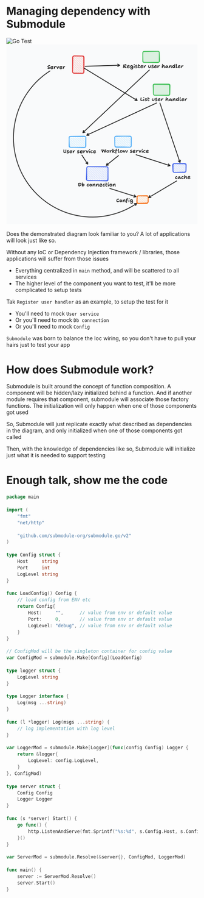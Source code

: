 # Managing dependency with Submodule

![Go Test](https://github.com/submodule-org/submodule.go/actions/workflows/go-test.yml/badge.svg)
![common case](common-case.png "Common case")

Does the demonstrated diagram look familiar to you? A lot of applications will look just like so.

Without any IoC or Dependency Injection framework / libraries, those applications will suffer from those issues
- Everything centralized in `main` method, and will be scattered to all services
- The higher level of the component you want to test, it'll be more complicated to setup tests

Tak `Register user handler` as an example, to setup the test for it
- You'll need to mock `User service`
- Or you'll need to mock `Db connection`
- Or you'll need to mock `Config`

`Submodule` was born to balance the Ioc wiring, so you don't have to pull your hairs just to test your app

# How does Submodule work?

Submodule is built around the concept of function composition. A component will be hidden/lazy initialized behind a function.
And if another module requires that component, submodule will associate those factory functions. The initialization will only happen when one of those components got used

So, Submodule will just replicate exactly what described as dependencies in the diagram, and only initialized when one of those components got called

Then, with the knowledge of dependencies like so, Submodule will initialize just what it is needed to support testing

# Enough talk, show me the code

```go
package main

import (
	"fmt"
	"net/http"

	"github.com/submodule-org/submodule.go/v2"
)

type Config struct {
	Host     string
	Port     int
	LogLevel string
}

func LoadConfig() Config {
	// load config from ENV etc
	return Config{
		Host:     "",      // value from env or default value
		Port:     0,       // value from env or default value
		LogLevel: "debug", // value from env or default value
	}
}

// ConfigMod will be the singleton container for config value
var ConfigMod = submodule.Make[Config](LoadConfig)

type logger struct {
	LogLevel string
}

type Logger interface {
	Log(msg ...string)
}

func (l *logger) Log(msgs ...string) {
	// log implementation with log level
}

var LoggerMod = submodule.Make[Logger](func(config Config) Logger {
	return &logger{
		LogLevel: config.LogLevel,
	}
}, ConfigMod)

type server struct {
	Config Config
	Logger Logger
}

func (s *server) Start() {
	go func() {
		http.ListenAndServe(fmt.Sprintf("%s:%d", s.Config.Host, s.Config.Port), nil)
	}()
}

var ServerMod = submodule.Resolve(&server{}, ConfigMod, LoggerMod)

func main() {
	server := ServerMod.Resolve()
	server.Start()
}

```